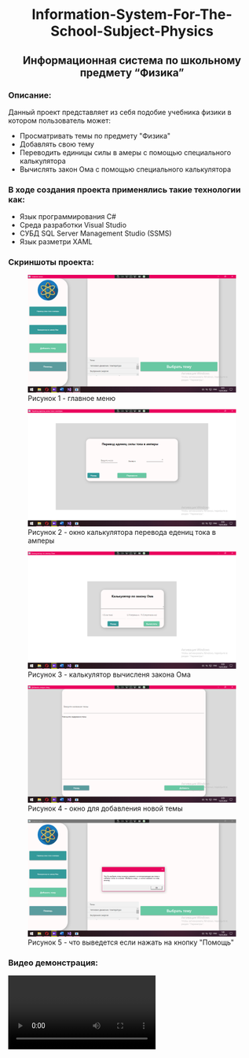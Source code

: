 <h1 style="text-align:center;">Information-System-For-The-School-Subject-Physics</h1>
<h2 style="text-align:center;">Информационная система по школьному предмету “Физика”</h2>

<h3>Описание:</h3>
<p>
  Данный проект представляет из себя подобие учебника физики в котором пользователь может:</p>
<ul>
  <li>Просматривать темы по предмету "Физика"</li>
  <li>Добавлять свою тему</li>
  <li>Переводить единицы силы в амеры с помощью специального калькулятора</li>
  <li>Вычислять закон Ома с помощью специального калькулятора</li>
</ul>

<h3>В ходе создания проекта применялись такие технологии как:</h3>
<ul>
  <li>Язык программирования C#</li>
  <li>Среда разработки Visual Studio</li>
  <li>СУБД SQL Server Management Studio (SSMS)</li>
  <li>Язык разметри XAML</li>
</ul>

<h3>Скриншоты проекта:</h3>
<figure>
	<img src = "InformationSystemForPhysics/Images/Screen1.png">
	<figcaption>Рисунок 1 - главное меню</figcaption>
</figure>
<figure>
	<img src = "InformationSystemForPhysics/Images/Screen2.png">
	<figcaption>Рисунок 2 - окно калькулятора перевода едениц тока в амперы</figcaption>
</figure>
<figure>
	<img src = "InformationSystemForPhysics/Images/Screen3.png">
	<figcaption>Рисунок 3 - калькулятор вычисленя закона Ома</figcaption>
</figure>
<figure>
	<img src = "InformationSystemForPhysics/Images/Screen4.png">
	<figcaption>Рисунок 4 - окно для добавления новой темы</figcaption>
</figure>
<figure>
	<img src = "InformationSystemForPhysics/Images/Screen5.png">
	<figcaption>Рисунок 5 - что выведется если нажать на кнопку "Помощь"</figcaption>
</figure>

<h3>Видео демонстрация:</h3>
<video>
 <source src="InformationSystemForPhysics/VideoDemonstration/MyVideoDemonstration.mp4">
</video>
